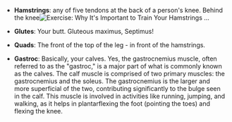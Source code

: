 
- **Hamstrings**: any of five tendons at the back of a person's knee. Behind the knee![Exercise: Why It's Important to Train Your Hamstrings ...](https://encrypted-tbn0.gstatic.com/images?q=tbn:ANd9GcTApQYN-QG6Nmd03xJlbyMtzjxaOkz1AEXBc9OaaRJ1Dw&s)

- **Glutes**: Your butt. Gluteous maximus, Septimus! 
- **Quads**: The front of the top of the leg - in front of the hamstrings. 
- **Gastroc**: Basically, your calves. Yes, the gastrocnemius muscle, often referred to as the "gastroc," is a major part of what is commonly known as the calves. The calf muscle is comprised of two primary muscles: the gastrocnemius and the soleus. The gastrocnemius is the larger and more superficial of the two, contributing significantly to the bulge seen in the calf. This muscle is involved in activities like running, jumping, and walking, as it helps in plantarflexing the foot (pointing the toes) and flexing the knee.